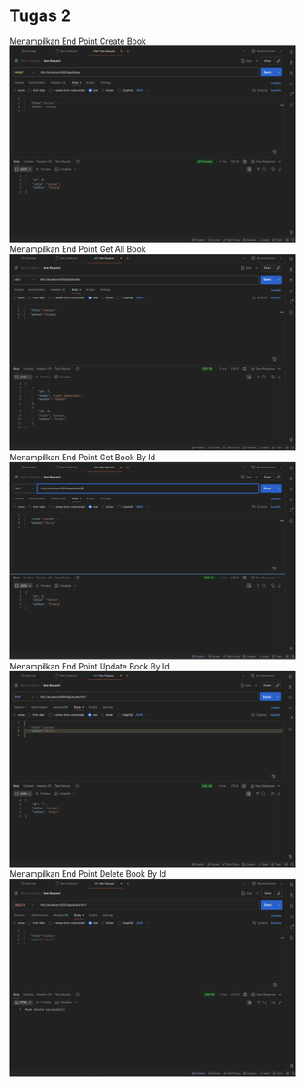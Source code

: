 # Tugas 2
 
 Menampilkan End Point Create Book
 ![Menampilkan End Point Create Book:](ss/c.png)
 Menampilkan End Point Get All Book
 ![Menampilkan End Point Get All Book:](ss/r.png)
 Menampilkan End Point Get Book By Id
 ![Menampilkan End Point Get Book By Id:](ss/c1.png)
 Menampilkan End Point Update Book By Id
 ![Menampilkan End Point Update Book By Id:](ss/u.png)
 Menampilkan End Point Delete Book By Id
 ![Menampilkan End Point Delete Book By Id:](ss/d.png)
